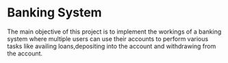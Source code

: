# Banking System

The main objective of this project is to implement the workings of a banking system where multiple users can use their accounts to perform various tasks like availing loans,depositing into the account and withdrawing from the account. 

